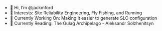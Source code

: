 - 👋 Hi, I’m @jackmford
- 👀 Interests: Site Reliability Engineering, Fly Fishing, and Running
- 🌱 Currently Working On: Making it easier to generate SLO configuration
- 📗 Currently Reading: The Gulag Archipelago - Aleksandr Solzhenitsyn
<!---
jackmford/jackmford is a ✨ special ✨ repository because its `README.md` (this file) appears on your GitHub profile.
You can click the Preview link to take a look at your changes.
--->
